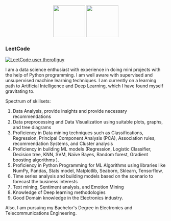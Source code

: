 <div id="header" align="center">
  <img src="https://media.giphy.com/media/M9gbBd9nbDrOTu1Mqx/giphy.gif" width="100"/>
  <img src="https://media.giphy.com/media/cnhpl4IeYgU7MCBdV2/giphy.gif" width="100"/>
</div>


### LeetCode
[![LeetCode user theroflguy](https://img.shields.io/badge/dynamic/json?style=for-the-badge&labelColor=black&color=%23ffa116&label=Solved&query=solvedOverTotal&url=https%3A%2F%2Fleetcode-badge.vercel.app%2Fapi%2Fusers%2Ftheroflguy&logo=leetcode&logoColor=yellow)](https://leetcode.com/theroflguy/)



I am a data science enthusiast with experience in doing mini projects with the help of Python programming. I am well aware with supervised and unsupervised machine learning techniques. I am currently on a learning path to Artificial Intelligence and Deep Learning, which I have found myself gravitating to.

Spectrum of skillsets:
1. Data Analysis, provide insights and provide necessary recommendations
2. Data preprocessing and Data Visualization using suitable plots, graphs, and tree diagrams
3. Proficiency in Data mining techniques such as Classifications, Regression, Principal Component Analysis (PCA), Association rules, recommendation Systems, and Cluster analysis
4. Proficiency in building ML models (Regression, Logistic Classifier, Decision tree, KNN, SVM, Naïve Bayes, Random forest, Gradient boosting algorithms ).
5. Proficiency in Python Programming for ML Algorithms using libraries like NumPy, Pandas, Stats model, Matplotlib, Seaborn, Sklearn, Tensorflow,
6. Time series analysis and building models based on the scenario to forecast the business interests
7. Text mining, Sentiment analysis, and Emotion Mining
8. Knowledge of Deep learning methodologies
9. Good Domain knowledge in the Electronics industry.

Also, I am pursuing my Bachelor's Degree in Electronics and Telecommunications Engineering.
